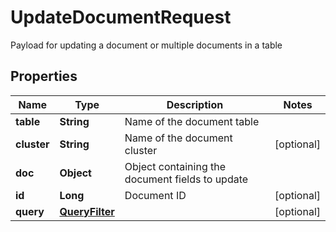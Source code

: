 

# UpdateDocumentRequest

Payload for updating a document or multiple documents in a table

## Properties

| Name | Type | Description | Notes |
|------------ | ------------- | ------------- | -------------|
|**table** | **String** | Name of the document table |  |
|**cluster** | **String** | Name of the document cluster |  [optional] |
|**doc** | **Object** | Object containing the document fields to update |  |
|**id** | **Long** | Document ID |  [optional] |
|**query** | [**QueryFilter**](QueryFilter.md) |  |  [optional] |


